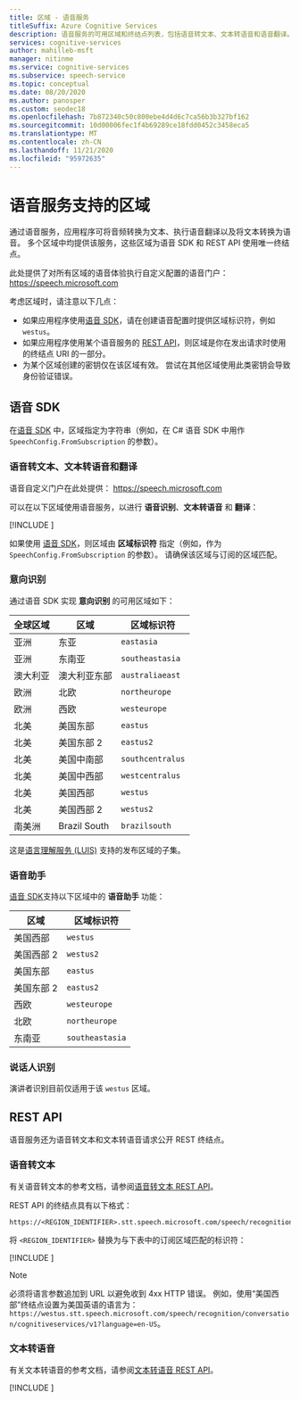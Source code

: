 ```yaml
---
title: 区域 - 语音服务
titleSuffix: Azure Cognitive Services
description: 语音服务的可用区域和终结点列表，包括语音转文本、文本转语音和语音翻译。
services: cognitive-services
author: mahilleb-msft
manager: nitinme
ms.service: cognitive-services
ms.subservice: speech-service
ms.topic: conceptual
ms.date: 08/20/2020
ms.author: panosper
ms.custom: seodec18
ms.openlocfilehash: 7b872340c50c800ebe4d4d6c7ca56b3b327bf162
ms.sourcegitcommit: 10d00006fec1f4b69289ce18fdd0452c3458eca5
ms.translationtype: MT
ms.contentlocale: zh-CN
ms.lasthandoff: 11/21/2020
ms.locfileid: "95972635"
---
```

# <a name="speech-service-supported-regions"></a>语音服务支持的区域

通过语音服务，应用程序可将音频转换为文本、执行语音翻译以及将文本转换为语音。 多个区域中均提供该服务，这些区域为语音 SDK 和 REST API 使用唯一终结点。

此处提供了对所有区域的语音体验执行自定义配置的语音门户： https://speech.microsoft.com

考虑区域时，请注意以下几点：

* 如果应用程序使用[语音 SDK](speech-sdk.md)，请在创建语音配置时提供区域标识符，例如 `westus`。
* 如果应用程序使用某个语音服务的 [REST API](./overview.md#reference-docs)，则区域是你在发出请求时使用的终结点 URI 的一部分。
* 为某个区域创建的密钥仅在该区域有效。 尝试在其他区域使用此类密钥会导致身份验证错误。

## <a name="speech-sdk"></a>语音 SDK

在[语音 SDK](speech-sdk.md) 中，区域指定为字符串（例如，在 C# 语音 SDK 中用作 `SpeechConfig.FromSubscription` 的参数）。

### <a name="speech-to-text-text-to-speech-and-translation"></a>语音转文本、文本转语音和翻译

语音自定义门户在此处提供： https://speech.microsoft.com

可以在以下区域使用语音服务，以进行 **语音识别**、**文本转语音** 和 **翻译**：

[!INCLUDE [](../../../includes/cognitive-services-speech-service-region-identifier.md)]

如果使用 [语音 SDK](speech-sdk.md)，则区域由 **区域标识符** 指定（例如，作为 `SpeechConfig.FromSubscription` 的参数）。 请确保该区域与订阅的区域匹配。

### <a name="intent-recognition"></a>意向识别

通过语音 SDK 实现 **意向识别** 的可用区域如下：

| 全球区域 | 区域           | 区域标识符 |
| ------------- | ---------------- | -------------------- |
| 亚洲          | 东亚        | `eastasia`           |
| 亚洲          | 东南亚   | `southeastasia`      |
| 澳大利亚     | 澳大利亚东部   | `australiaeast`      |
| 欧洲        | 北欧     | `northeurope`        |
| 欧洲        | 西欧      | `westeurope`         |
| 北美 | 美国东部          | `eastus`             |
| 北美 | 美国东部 2        | `eastus2`            |
| 北美 | 美国中南部 | `southcentralus`     |
| 北美 | 美国中西部  | `westcentralus`      |
| 北美 | 美国西部          | `westus`             |
| 北美 | 美国西部 2        | `westus2`            |
| 南美洲 | Brazil South     | `brazilsouth`        |

这是[语言理解服务 (LUIS)](../luis/luis-reference-regions.md) 支持的发布区域的子集。

### <a name="voice-assistants"></a>语音助手

[语音 SDK](speech-sdk.md)支持以下区域中的 **语音助手** 功能：

| 区域         | 区域标识符 |
| -------------- | -------------------- |
| 美国西部        | `westus`             |
| 美国西部 2      | `westus2`            |
| 美国东部        | `eastus`             |
| 美国东部 2      | `eastus2`            |
| 西欧    | `westeurope`         |
| 北欧   | `northeurope`        |
| 东南亚 | `southeastasia`      |

### <a name="speaker-recognition"></a>说话人识别

演讲者识别目前仅适用于该 `westus` 区域。

## <a name="rest-apis"></a>REST API

语音服务还为语音转文本和文本转语音请求公开 REST 终结点。

### <a name="speech-to-text"></a>语音转文本

有关语音转文本的参考文档，请参阅[语音转文本 REST API](rest-speech-to-text.md)。

REST API 的终结点具有以下格式：

```
https://<REGION_IDENTIFIER>.stt.speech.microsoft.com/speech/recognition/conversation/cognitiveservices/v1
```

将 `<REGION_IDENTIFIER>` 替换为与下表中的订阅区域匹配的标识符：

[!INCLUDE [](../../../includes/cognitive-services-speech-service-region-identifier.md)]

> [!NOTE]
> 必须将语言参数追加到 URL 以避免收到 4xx HTTP 错误。 例如，使用“美国西部”终结点设置为美国英语的语言为：`https://westus.stt.speech.microsoft.com/speech/recognition/conversation/cognitiveservices/v1?language=en-US`。

### <a name="text-to-speech"></a>文本转语音

有关文本转语音的参考文档，请参阅[文本转语音 REST API](rest-text-to-speech.md)。

[!INCLUDE [](../../../includes/cognitive-services-speech-service-endpoints-text-to-speech.md)]
